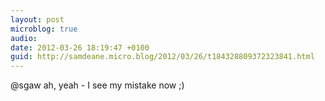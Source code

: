 ```yaml
---
layout: post
microblog: true
audio: 
date: 2012-03-26 18:19:47 +0100
guid: http://samdeane.micro.blog/2012/03/26/t184328809372323841.html
---
```

@sgaw ah, yeah - I see my mistake now ;)
